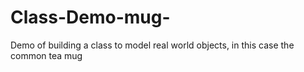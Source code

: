 # Class-Demo-mug-
Demo of building a class to model real world objects, in this case the common tea mug

